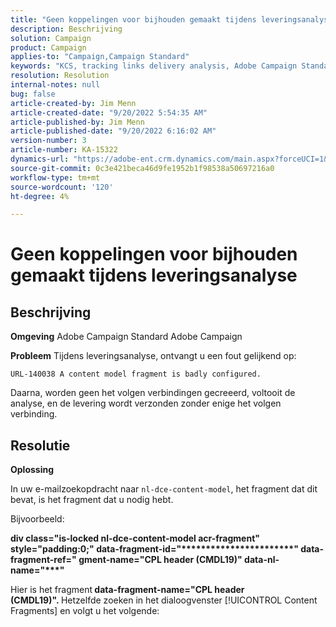 ```yaml
---
title: "Geen koppelingen voor bijhouden gemaakt tijdens leveringsanalyse"
description: Beschrijving
solution: Campaign
product: Campaign
applies-to: "Campaign,Campaign Standard"
keywords: "KCS, tracking links delivery analysis, Adobe Campaign Standard, Adobe Campaign, error, HTML, fragment"
resolution: Resolution
internal-notes: null
bug: false
article-created-by: Jim Menn
article-created-date: "9/20/2022 5:54:35 AM"
article-published-by: Jim Menn
article-published-date: "9/20/2022 6:16:02 AM"
version-number: 3
article-number: KA-15322
dynamics-url: "https://adobe-ent.crm.dynamics.com/main.aspx?forceUCI=1&pagetype=entityrecord&etn=knowledgearticle&id=61d287ae-a838-ed11-9db1-0022480866ad"
source-git-commit: 0c3e421beca46d9fe1952b1f98538a50697216a0
workflow-type: tm+mt
source-wordcount: '120'
ht-degree: 4%

---
```


# Geen koppelingen voor bijhouden gemaakt tijdens leveringsanalyse

## Beschrijving


<b>Omgeving</b>
Adobe Campaign Standard Adobe Campaign

<b>Probleem</b>
Tijdens leveringsanalyse, ontvangt u een fout gelijkend op:


```
URL-140038 A content model fragment is badly configured.
```


Daarna, worden geen het volgen verbindingen gecreeerd, voltooit de analyse, en de levering wordt verzonden zonder enige het volgen verbinding.


## Resolutie


<b>Oplossing</b>

In uw e-mailzoekopdracht naar `nl-dce-content-model`, het fragment dat dit bevat, is het fragment dat u nodig hebt.

Bijvoorbeeld:

<b>div class=&quot;is-locked nl-dce-content-model acr-fragment&quot; style=&quot;padding:0;&quot; data-fragment-id=&quot;\*\*\*\*\*\*\*\*\*\*\*\*\*\*\*\*\*\*\*\*\*\*\*&quot; data-fragment-ref=&quot; gment-name=&quot;CPL header (CMDL19)&quot; data-nl-name=&quot;\*\*\*&quot;</b>

Hier is het fragment<b> data-fragment-name=&quot;CPL header (CMDL19)&quot;. </b>Hetzelfde zoeken in het dialoogvenster [!UICONTROL Content Fragments] en volgt u het volgende:

